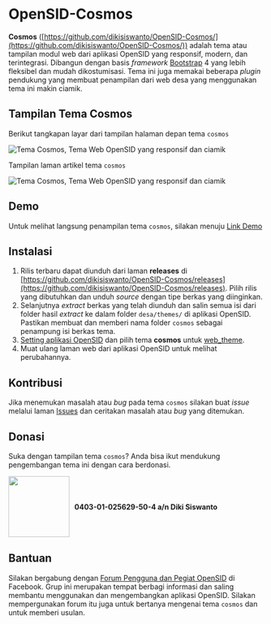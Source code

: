 # OpenSID-Cosmos

**Cosmos** ([https://github.com/dikisiswanto/OpenSID-Cosmos/](https://github.com/dikisiswanto/OpenSID-Cosmos/)) adalah tema atau tampilan modul web dari aplikasi OpenSID yang responsif, modern, dan terintegrasi. Dibangun dengan basis *framework* [Bootstrap](https://getbootstrap.com) 4 yang lebih fleksibel dan mudah dikostumisasi. Tema ini juga memakai beberapa *plugin* pendukung yang membuat penampilan dari web desa yang menggunakan tema ini makin ciamik.

## Tampilan Tema Cosmos

Berikut tangkapan layar dari tampilan halaman depan tema `cosmos`

![Tema Cosmos, Tema Web OpenSID yang responsif dan ciamik](https://i.postimg.cc/zXHwxDSk/laman-beranda2.png)

Tampilan laman artikel tema `cosmos`

![Tema Cosmos, Tema Web OpenSID yang responsif dan ciamik](https://i.postimg.cc/nzTn6QB9/laman-artikel.png)

## Demo

Untuk melihat langsung penampilan tema `cosmos`, silakan menuju [Link Demo](https://cosmos.celebiz.net)

## Instalasi

1. Rilis terbaru dapat diunduh dari laman **releases** di [https://github.com/dikisiswanto/OpenSID-Cosmos/releases](https://github.com/dikisiswanto/OpenSID-Cosmos/releases). Pilih rilis yang dibutuhkan dan unduh *source* dengan tipe berkas yang diinginkan.
2. Selanjutnya *extract* berkas yang telah diunduh dan salin semua isi dari folder hasil *extract* ke dalam folder `desa/themes/` di aplikasi OpenSID. Pastikan membuat dan memberi nama folder `cosmos` sebagai penampung isi berkas tema.
3. [Setting aplikasi OpenSID](https://github.com/OpenSID/OpenSID/wiki/Panduan-Konfigurasi-Aplikasi#setting-aplikasi) dan pilih tema **cosmos** untuk [web_theme](https://github.com/OpenSID/OpenSID/wiki/Panduan-Konfigurasi-Aplikasi#setting-web_theme).
4. Muat ulang laman web dari aplikasi OpenSID untuk melihat perubahannya.

## Kontribusi

Jika menemukan masalah atau *bug* pada tema `cosmos` silakan buat *issue* melalui laman [Issues](https://github.com/dikisiswanto/OpenSID-Cosmos/issues) dan ceritakan masalah atau *bug* yang ditemukan.

## Donasi

Suka dengan tampilan tema `cosmos`? Anda bisa ikut mendukung pengembangan tema ini dengan cara berdonasi.

<div style="display:flex; align-items:center !important; justify-content: flex-start">
<img src="https://upload.wikimedia.org/wikipedia/commons/9/97/Logo_BRI.png" width="120px" style="padding-right: 10px">
<div><b>0403-01-025629-50-4 a/n Diki Siswanto</b></div>
</div>	

## Bantuan

Silakan bergabung dengan [Forum Pengguna dan Pegiat OpenSID](https://www.facebook.com/groups/opensid) di Facebook. Grup ini merupakan tempat berbagi informasi dan saling membantu menggunakan dan mengembangkan aplikasi OpenSID. Silakan mempergunakan forum itu juga untuk bertanya mengenai tema `cosmos` dan untuk memberi usulan.